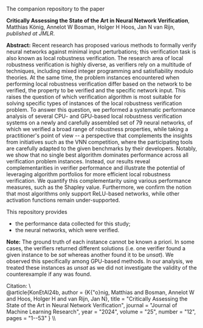 The companion repository to the paper 

**Critically Assessing the State of the Art in Neural Network Verification**, Matthias König, Annelot W Bosman, Holger H Hoos, Jan N van Rijn, *published at JMLR*. 

**Abstract:** Recent research has proposed various methods to formally verify neural networks against minimal input perturbations; this verification task is also known as local robustness verification. The research area of local robustness verification is highly diverse, as verifiers rely on a multitude of techniques, including mixed integer programming and satisfiability modulo theories. At the same time, the problem instances encountered when performing local robustness verification differ based on the network to be verified, the property to be verified and the specific network input. This raises the question of which verification algorithm is most suitable for solving specific types of instances of the local robustness verification problem. To answer this question, we performed a systematic performance analysis of several CPU- and GPU-based local robustness verification systems on a newly and carefully assembled set of 79 neural networks, of which we verified a broad range of robustness properties, while taking a practitioner's point of view -- a perspective that complements the insights from initiatives such as the VNN competition, where the participating tools are carefully adapted to the given benchmarks by their developers. Notably, we show that no single best algorithm dominates performance across all verification problem instances. Instead, our results reveal complementarities in verifier performance and illustrate the potential of leveraging algorithm portfolios for more efficient local robustness verification. We quantify this complementarity using various performance measures, such as the Shapley value. Furthermore, we confirm the notion that most algorithms only support ReLU-based networks, while other activation functions remain under-supported.

This repository provides

- the performance data collected for this study;
- the neural networks, which were verified.

**Note:** The ground truth of each instance cannot be known a priori. In some cases, the verifiers returned different solutions (i.e. one verifier found a given instance to be *sat* whereas another found it to be *unsat*). We observed this specifically among GPU-based methods. In our analysis, we treated these instances as *unsat* as we did not investigate the validity of the counterexample if any was found.

Citation:
\\\
@article{KonEtAl24b,
    author = {K{\"o}nig, Matthias and Bosman, Annelot W and Hoos, Holger H and van Rijn, Jan N},
    title = "Critically Assessing the State of the Art in Neural Network Verification",
    journal = "Journal of Machine Learning Research",
    year = "2024",
    volume = "25",
    number = "12",
    pages = "1--53"
}
\\\
